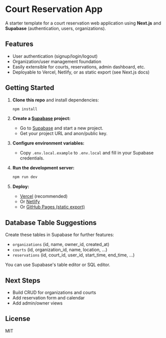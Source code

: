 # Court Reservation App

A starter template for a court reservation web application using **Next.js** and **Supabase** (authentication, users, organizations).

## Features

- User authentication (signup/login/logout)
- Organization/user management foundation
- Easily extensible for courts, reservations, admin dashboard, etc.
- Deployable to Vercel, Netlify, or as static export (see Next.js docs)

## Getting Started

1. **Clone this repo** and install dependencies:

   ```bash
   npm install
   ```

2. **Create a [Supabase](https://supabase.com/) project:**

   - Go to [Supabase](https://app.supabase.com/) and start a new project.
   - Get your project URL and anon/public key.

3. **Configure environment variables:**

   - Copy `.env.local.example` to `.env.local` and fill in your Supabase credentials.

4. **Run the development server:**

   ```bash
   npm run dev
   ```

5. **Deploy:**  
   - [Vercel](https://vercel.com/) (recommended)
   - Or [Netlify](https://www.netlify.com/)  
   - Or [GitHub Pages (static export)](https://nextjs.org/docs/pages/building-your-application/deploying/static-exports#github-pages)

## Database Table Suggestions

Create these tables in Supabase for further features:

- `organizations` (id, name, owner_id, created_at)
- `courts` (id, organization_id, name, location, ...)
- `reservations` (id, court_id, user_id, start_time, end_time, ...)

You can use Supabase's table editor or SQL editor.

## Next Steps

- Build CRUD for organizations and courts
- Add reservation form and calendar
- Add admin/owner views

## License

MIT